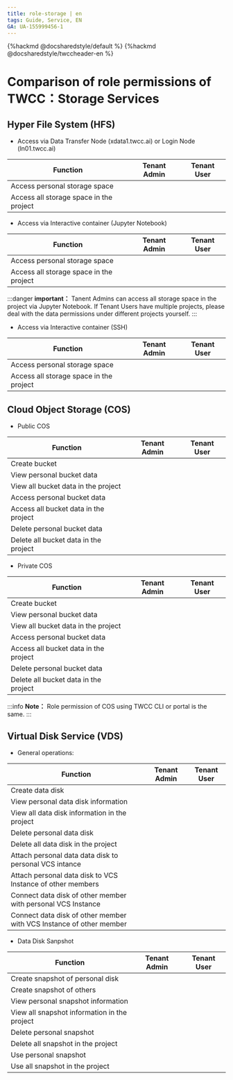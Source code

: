 ```yaml
---
title: role-storage | en
tags: Guide, Service, EN
GA: UA-155999456-1
---
```


{%hackmd @docsharedstyle/default %}
{%hackmd @docsharedstyle/twccheader-en %}

<style>
.fa-times{color:#ADADAD; font-size:25px}
.fa-check{color:#27a5bd; font-size:25px}
</style>


# Comparison of role permissions of TWCC：Storage Services

## Hyper File System (HFS)

- Access via Data Transfer Node (xdata1.twcc.ai) or Login Node  (ln01.twcc.ai) 

| Function | Tenant Admin | Tenant User |
| -------- | -------- | -------- |
|Access personal storage space|<i class="fa fa-check" aria-hidden="true"></i>|<i class="fa fa-check" aria-hidden="true"></i>
|Access all storage space in the project|<i class="fa fa-times" aria-hidden="true"></i>|<i class="fa fa-times" aria-hidden="true"></i>


- Access via Interactive container (Jupyter Notebook)

| Function | Tenant Admin | Tenant User |
| -------- | -------- | -------- |
|Access personal storage space|<i class="fa fa-check" aria-hidden="true"></i>|<i class="fa fa-check" aria-hidden="true"></i>
|Access all storage space in the project|<i class="fa fa-check" aria-hidden="true"></i>|<i class="fa fa-times" aria-hidden="true"></i>

:::danger
<i class="fa fa-exclamation-triangle fa-20" aria-hidden="true"></i> **important：**
Tanent Admins can access all storage space in the project via Jupyter Notebook. If Tenant Users have multiple projects, please deal with the data permissions under different projects yourself.
:::

- Access via Interactive container (SSH)

| Function | Tenant Admin | Tenant User |
| -------- | -------- | -------- |
|Access personal storage space|<i class="fa fa-check" aria-hidden="true"></i>|<i class="fa fa-check" aria-hidden="true"></i>
|Access all storage space in the project|<i class="fa fa-times" aria-hidden="true"></i>|<i class="fa fa-times" aria-hidden="true"></i>


## Cloud Object Storage (COS)

- Public COS

| Function | Tenant Admin | Tenant User |
| -------- | -------- | -------- |
|Create bucket|<i class="fa fa-check" aria-hidden="true"></i>|<i class="fa fa-check" aria-hidden="true"></i>
|View personal bucket data|<i class="fa fa-check" aria-hidden="true"></i>|<i class="fa fa-check" aria-hidden="true"></i>
|View all bucket data in the project|<i class="fa fa-check" aria-hidden="true"></i>|<i class="fa fa-check" aria-hidden="true"></i>
|Access personal bucket data|<i class="fa fa-check" aria-hidden="true"></i>|<i class="fa fa-check" aria-hidden="true"></i>
|Access all bucket data in the project|<i class="fa fa-check" aria-hidden="true"></i>|<i class="fa fa-check" aria-hidden="true"></i>
|Delete personal bucket data|<i class="fa fa-check" aria-hidden="true"></i>|<i class="fa fa-check" aria-hidden="true"></i>
|Delete all bucket data in the project|<i class="fa fa-check" aria-hidden="true"></i>|<i class="fa fa-check" aria-hidden="true"></i>

- Private COS

| Function | Tenant Admin | Tenant User |
| -------- | -------- | -------- |
|Create bucket|<i class="fa fa-check" aria-hidden="true"></i>|<i class="fa fa-check" aria-hidden="true"></i>
|View personal bucket data|<i class="fa fa-check" aria-hidden="true"></i>|<i class="fa fa-check" aria-hidden="true"></i>
|View all bucket data in the project|<i class="fa fa-times" aria-hidden="true"></i>|<i class="fa fa-times" aria-hidden="true"></i>
|Access personal bucket data|<i class="fa fa-check" aria-hidden="true"></i>|<i class="fa fa-check" aria-hidden="true"></i>
|Access all bucket data in the project|<i class="fa fa-times" aria-hidden="true"></i>|<i class="fa fa-times" aria-hidden="true"></i>
|Delete personal bucket data|<i class="fa fa-check" aria-hidden="true"></i>|<i class="fa fa-check" aria-hidden="true"></i>
|Delete all bucket data in the project|<i class="fa fa-times" aria-hidden="true"></i>|<i class="fa fa-times" aria-hidden="true"></i>


:::info
<i class="fa fa-paperclip fa-20" aria-hidden="true"></i> **Note：**
Role permission of COS using TWCC CLI or portal is the same.
:::

## Virtual Disk Service (VDS)

- General operations: 

| Function | Tenant Admin | Tenant User |
| -------- | -------- | -------- |
|Create data disk|<i class="fa fa-check" aria-hidden="true"></i>|<i class="fa fa-check" aria-hidden="true"></i>
|View personal data disk information|<i class="fa fa-check" aria-hidden="true"></i>|<i class="fa fa-check" aria-hidden="true"></i>
|View all data disk information in the project|<i class="fa fa-check" aria-hidden="true"></i>|<i class="fa fa-times" aria-hidden="true"></i>
|Delete personal data disk|<i class="fa fa-check" aria-hidden="true"></i>|<i class="fa fa-check" aria-hidden="true"></i>
|Delete all data disk in the project|<i class="fa fa-check" aria-hidden="true"></i>|<i class="fa fa-times" aria-hidden="true"></i>
|Attach personal data data disk to personal VCS intance|<i class="fa fa-check" aria-hidden="true"></i>|<i class="fa fa-check" aria-hidden="true"></i>
|Attach personal data disk to VCS Instance of other members|<i class="fa fa-times" aria-hidden="true"></i>|<i class="fa fa-times" aria-hidden="true"></i>
|Connect data disk of other member with personal VCS Instance|<i class="fa fa-check" aria-hidden="true"></i>|<i class="fa fa-times" aria-hidden="true"></i>
|Connect data disk of other member with VCS Instance of other member|<i class="fa fa-times" aria-hidden="true"></i>|<i class="fa fa-times" aria-hidden="true"></i>


- Data Disk Sanpshot

| Function | Tenant Admin | Tenant User |
| -------- | -------- | -------- |
|Create snapshot of personal disk|<i class="fa fa-check" aria-hidden="true"></i>|<i class="fa fa-check" aria-hidden="true"></i>
|Create snapshot of others|<i class="fa fa-check" aria-hidden="true"></i>|<i class="fa fa-check" aria-hidden="true"></i>
|View personal snapshot information|<i class="fa fa-check" aria-hidden="true"></i>|<i class="fa fa-check" aria-hidden="true"></i>
|View all snapshot information in the project|<i class="fa fa-check" aria-hidden="true"></i>|<i class="fa fa-times" aria-hidden="true"></i>
|Delete personal snapshot|<i class="fa fa-check" aria-hidden="true"></i>|<i class="fa fa-check" aria-hidden="true"></i>
|Delete all snapshot in the project|<i class="fa fa-check" aria-hidden="true"></i>|<i class="fa fa-times" aria-hidden="true"></i>
|Use personal snapshot|<i class="fa fa-check" aria-hidden="true"></i>|<i class="fa fa-check" aria-hidden="true"></i>
|Use all snapshot in the project|<i class="fa fa-check" aria-hidden="true"></i>|<i class="fa fa-times" aria-hidden="true"></i>
